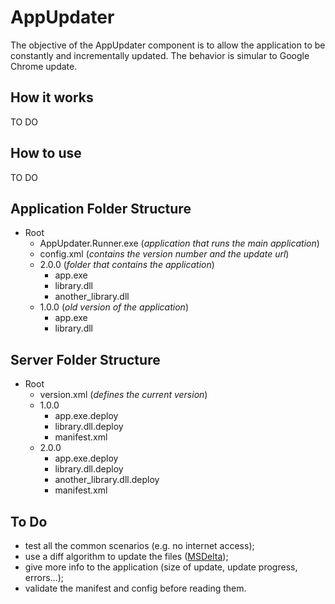 AppUpdater
===========

The objective of the AppUpdater component is to allow the application to be constantly and incrementally updated. The behavior is simular to Google Chrome update.

How it works
------------
TO DO

How to use
-----------
TO DO


Application Folder Structure
-----------------------------

- Root
    - AppUpdater.Runner.exe (*application that runs the main application*)
    - config.xml (*contains the version number and the update url*)
    - 2.0.0 (*folder that contains the application*)
        - app.exe
        - library.dll
        - another_library.dll
    - 1.0.0 (*old version of the application*)
        - app.exe
        - library.dll


Server Folder Structure
------------------------------
- Root
    - version.xml (*defines the current version*)
    - 1.0.0
        - app.exe.deploy
        - library.dll.deploy
        - manifest.xml
    - 2.0.0
        - app.exe.deploy
        - library.dll.deploy
        - another_library.dll.deploy
        - manifest.xml

To Do
-----
- test all the common scenarios (e.g. no internet access);
- use a diff algorithm to update the files ([MSDelta](http://msdn.microsoft.com/en-us/library/bb417345.aspx#msdelta));
- give more info to the application (size of update, update progress, errors...);
- validate the manifest and config before reading them.

